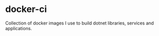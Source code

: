 # docker-ci
Collection of docker images I use to build dotnet libraries, services and applications.
